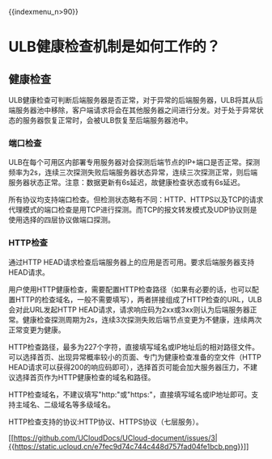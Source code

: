 {{indexmenu_n>90}}

# ULB健康检查机制是如何工作的？

## 健康检查

ULB健康检查可判断后端服务器是否正常，对于异常的后端服务器，ULB将其从后端服务器池中移除，客户端请求将会在其他服务器之间进行分发。对于处于异常状态的服务器恢复正常时，会被ULB恢复至后端服务器池中。

### 端口检查 

ULB在每个可用区内部署专用服务器对会探测后端节点的IP+端口是否正常。探测频率为2s，连续三次探测失败后端服务器状态异常，连续三次探测正常，则后端服务器状态正常。注意：数据更新有6s延迟，故健康检查状态或有6s延迟。

所有协议均支持端口检查。但检测状态略有不同：HTTP、HTTPS以及TCP的请求代理模式的端口检查是用TCP进行探测。而TCP的报文转发模式及UDP协议则是使用选择的四层协议做端口探测。

### HTTP检查

 通过HTTP HEAD请求检查后端服务器上的应用是否可用。要求后端服务器支持HEAD请求。

用户使用HTTP健康检查，需要配置HTTP检查路径（如果有必要的话，也可以配置HTTP的检查域名，一般不需要填写），两者拼接组成了HTTP检查的URL，ULB会对此URL发起HTTP HEAD请求，请求响应码为2xx或3xx则认为后端服务器正常。健康检查探测周期为2s，连续3次探测失败后端节点变更为不健康，连续两次正常变更为健康。

HTTP检查路径，最多为227个字符，直接填写域名或IP地址后的相对路径文件。可以选择首页、出现异常概率较小的页面、专门为健康检查准备的空文件（HTTP HEAD请求可以获得200的响应码即可），选择首页可能会加大服务器压力，不建议选择首页作为HTTP健康检查的域名和路径。

HTTP检查域名，不建议填写"http:"或"https:"，直接填写域名或IP地址即可。支持主域名、二级域名等多级域名。

HTTP检查支持的协议:HTTP协议、HTTPS协议（七层服务）。

[[https://github.com/UCloudDocs/UCloud-document/issues/3|{{https://static.ucloud.cn/e7fec9d74c744c448d757fad04fe1bcb.png}}]]
